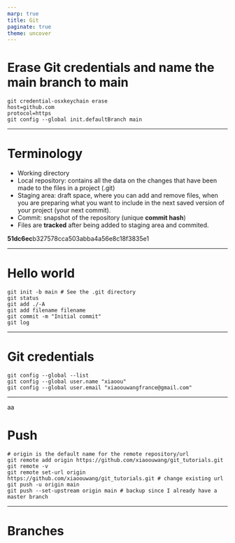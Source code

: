 ```yaml
---
marp: true
title: Git
paginate: true
theme: uncover
---
```


# Erase Git credentials and name the main branch to main

```
git credential-osxkeychain erase
host=github.com
protocol=https
git config --global init.defaultBranch main
```

---


# Terminology

* Working directory
* Local repository: contains all the data on the changes that have been made to the files in a project (.git)
* Staging area: draft space, where you can add and remove files, when you are preparing what you want to include in the next saved version of your project (your next commit).
* Commit: snapshot of the repository (unique **commit hash**)
* Files are **tracked** after being added to staging area and commited.

<style>section { font-size: 30px; }</style>
<!-- <style scoped> </style>for only 1 page -->

**51dc6ec**b327578cca503abba4a56e8c18f3835e1

---

# Hello world

```
git init -b main # See the .git directory
git status
git add ./-A
git add filename filename
git commit -m "Initial commit"
git log
```

---

# Git credentials

```
git config --global --list
git config --global user.name "xiaoou"
git config --global user.email "xiaoouwangfrance@gmail.com"
```

---

aa

# Push

```
# origin is the default name for the remote repository/url
git remote add origin https://github.com/xiaoouwang/git_tutorials.git
git remote -v
git remote set-url origin https://github.com/xiaoouwang/git_tutorials.git # change existing url
git push -u origin main
git push --set-upstream origin main # backup since I already have a master branch
```

---

# Branches